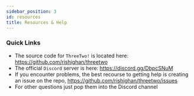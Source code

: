 ```yaml
---
sidebar_position: 3 
id: resources
title: Resources & Help
---
```


### Quick Links

- The source code for `ThreeTwo!` is located here: https://github.com/rishighan/threetwo
- The official `Discord` server is here: https://discord.gg/DbpcSNuM
- If you encounter problems, the best recourse to getting help is creating an issue on the repo, https://github.com/rishighan/threetwo/issues
- For other questions just pop them into the Discord channel
